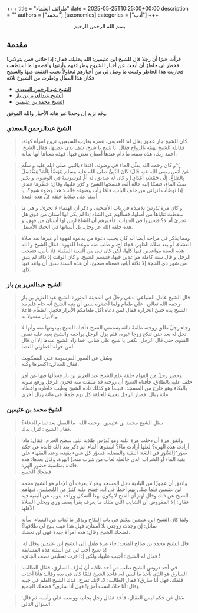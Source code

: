 
+++
title = "طرائف العلماء"
date = 2025-05-25T10:25:00+00:00
description = ""
authors = ["محمد"]
[taxonomies]
categories = ["أدب"]
+++
<div style="text-align:center">بسم الله الرحمن الرحيم</div>

## مقدمة
قرأت خبرًا أن رجلا  قال للشيخ ابن عثيمين: الله يخليك، فقال: إذا خلاني فمن يتولاني!
فخطر لي خاطرٌ أن أبحث عن أخبار الشيوخ وطرائفهم وأرتبها وأفصحها ما استطعت فجاريت هذا الخاطر وكتبت ما وصل لي من أخبارهم مُحاولاً تجنب الغثيت منها والسمج فكان هذا  المقال وذطرت من الشيوخ ثلاثة 
- [الشيخ عبدالرحمن السعدي](#alsaadi)
- [الشيخ عبدالعزيز بن باز ](#binbaz)
- [الشيخ محمد بن عثيمين](#utimin)

وقد نزيد إن وجدنا غير هاته الأخبار والله الموفق.
### الشيخ عبدالرحمن السعدي <a name="alsaadi"></a>
> كان للشيخ جار عجوز يقال له: الغديفي، عمره يقارب السبعين، تزوج امرأة كهلة، فقابله الشيخ يهنئه بالزواج فقال: يا شيخ يا شيخ، شف يدي عضتها، فقال الشيخ: احمد ربك، هذه نعمة، ما دام عندها أسنان تعض فيها، فهذه معناها أنها شابة.

> و كان رحمه الله يقلّل الماء في وضوئه، اقتداء بالنبي صلى الله عليه و سلّم^[  
عَنْ أَنَسٍ رضي الله عنه قَالَ: كَانَ النَّبِيُّ صلى الله عليه وسلم يَتَوَضَّأُ بِالْمُدِّ وَيَغْتَسِلُ بِالصَّاعِ، إِلَى خَمْسَةِ أَمْدَادٍ.] و كان له صديق، له أمٌّ مُوسوسةٌ في الوضوء، و تكثر صبّ الماء، فشكا إليه حالة أمّه، فنصحها الشيخ و كرّر عليها، وقال: حَضِّرها عندي إذا توضّأت لتراني من خلف الباب، فلمّا رأت وضوءه قالت: هذا وضوء شيخ؟، يا أسفا على صلاتنا خلفه كلّ هذه المدة.

>و كان مرة يُدَرِسُ تلاميذه في باب الأضحية، و ذكر أن الهتماء لا تجزئ، و هي ما سقطت ثناياها من أصلها، فسألهم عن الشاة إذا لم يكن لها أسنان من فوق هل تجزئ أم لا؟ فتحيروا في الجواب، فأخبرهم أن الشاة ليس لها أسنان من فوق، و هذه خلقة الله عز وجل، بل أسنانها  في الحنك الأسفل.

>ومما يذكر في مزاحه أيضا أنه كان يجيب دعوة من يدعوه لقهوة أو غيرها بعد صلاة العشاء، أو بعد صلاة الظهر، فجاء أخ، و طلب منه موعدا للقهوة. فقال الشيخ و الله هذه السنة مواعدين فيها كلها، لكن كان تبي من السنة المقبلة فلا بأس، فتعجب الرجل و قال سنة كاملة مواعدين فيها، فتبسم الشيخ. 
و كان الوقت إذ ذاك لم يتبق من شهر ذي الحجة إلا ثلاثة أيام، فمعناه صحيح، أن هذه السنة سبق أن واعد فيها كلها.
> 
### الشيخ عبدالعزيز بن باز <a name="binbaz"></a>
>قال الشيخ عادل السباعي: دعى رجلٌ في المدينة المنورة الشيخ عبد العزيز بن باز -رحمه الله تعالى- على طعام ولما أحضره نسي أن ينبه الشيخ أنه حامٍ فلم مد الشيخ يده حسّ الحرارة فقال لمن دعاه:أكل طعامكم الأبرار فجُعِل الطعام فاعلا والأبرار مفعولا به.

> وجاء رجلٌ طلَق زوجته طلقةً ثالثة يستفتي الشيخ فأفتاه الشيخ ببينونتها منه وأنها لا تحل له بعد حتى تنكح زوجا غيره، فلم يزل الرجل يراجعه والشيخ يعيد عليه نفس الفتوى حتى قال الرجل: تكفى يا شيخ على شاني. 
> فما زاد الشيخ عندها إلا أن قال لمن حوله:أعطوني العصا

> وسُئل عن الصور المرسومة على البسكويت  
فقال للسائل: اكسرها وكُله.

> وحضر رجلٌ من العوام حلقة علم للشيخ عبد العزيز بن باز فسألها فيها عن أمر حلف عليه بالطلاق، فأفتاه الشيخ أن زوجته قد طلقت منه فحزن الرجل ورفع صوته بالبكاء وهو خارج من المسجد، فبينما هو كذلك ناده الشيخ وطيب خاطره وأعطاه مائة ريال، فصار الرجل يجيء للحلقة كل يوم طمعًا في مائة ريال أخرى.

### الشيخ محمد بن عثيمين <a name="utimin"></a>
> سئل الشيخ محمد بن عثيمين -رحمه الله- ما العمل بعد تمام الدعاء؟  
> فقال الشيخ : تُنزل يدك.

> واتفق مرة أن دخلت هرة عليه وهو يُدرّس طلابة على سطح الحرم، فقال: ماذا أرادت هذه الهرة؟ لعلها أرادت ماءً؟ اسقوها الماء. 
> ثم ذكر بعد ذلك فائدة عن حكم سؤر^[السُّؤر في اللغة: البقية والفضله، فسؤر كل شيء بقيته، وعند الفقهاء على بقية الماء أو الشراب الذي خالطه لعاب من شرب منه.] الهرة، وقال بعدها: هذه فائدة بمناسبة حضور الهرة.  
> فضحك الجميع


> واتفق أن عجوزًا من البادية دخل المسجد وهو لا يعرف أن الإمام هو الشيخ محمد ابن عثيمين فلما صلى بهم أخطأ في آية، ففتح عليه كثيرٌ من المُصليين، فنهاهم الشيخ عن ذلك وقال لهم أن الفتح لا يكون بهذا الشكل وواحد ينوب عن البقية فيه.  
> فقال: إلا المفروض أن الشايب اللي مثلك ما يعرف يقرأ يصف ورى ويخلي الصلاة لأهلها!

> ولما كان الشيخ ابن عثيمين يتكلم في باب النكاح ويذكر ما يُعاب من النساء، سأله سائل: إن وجدت زوجتي بلا أسنان، فهل هذا عيب يبيح لي طلاقها؟  
> فضحك الشيخ وقال: هذه امرأة جيدة فهي لن تعضك.  

> قال الشيخ محمد بن صالح المنجد: جاء مرة طفل إلى الشيخ ابن عثيمين وقال له: يا شيخ أجب لي عن أسئلة هذه المسابقة!  
> فقال له الشيخ : أجيب عليها، ولكن إذا فزت تعطيني نصف الجائزة !  

> في أحد دروس الشيخ طلب من أحد طلابه أن يُعرَّف السارق، فقال الطالب: السارق هو الذي يأخذ ما ليس له، فأخذ الشيخ قلمًا كان في يده وقال: هأنا أخذت قلمك، فهل أنا سارق؟ فقال الطالب: لا، لأنك تمزح، فدك الشيخ القلم في جيبه وقال: أنا جادٌ، لست أمزح! فهل أنا سارق؟ فضحك الجميع.

> سُئل عن حكم لبس العقال، فأخذ عقال رجل بجانبه ووضعه على رأسه، ثم قال: السؤال التالي.